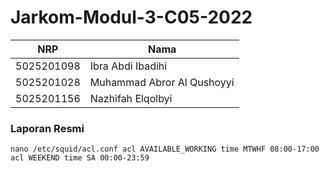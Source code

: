 # Jarkom-Modul-3-C05-2022

NRP|Nama|
-|-|
5025201098 | Ibra Abdi Ibadihi 
5025201028 | Muhammad Abror Al Qushoyyi
5025201156 | Nazhifah Elqolbyi 

### Laporan Resmi 

``
nano /etc/squid/acl.conf
	acl AVAILABLE_WORKING time MTWHF 08:00-17:00
	acl WEEKEND time SA 00:00-23:59
``
